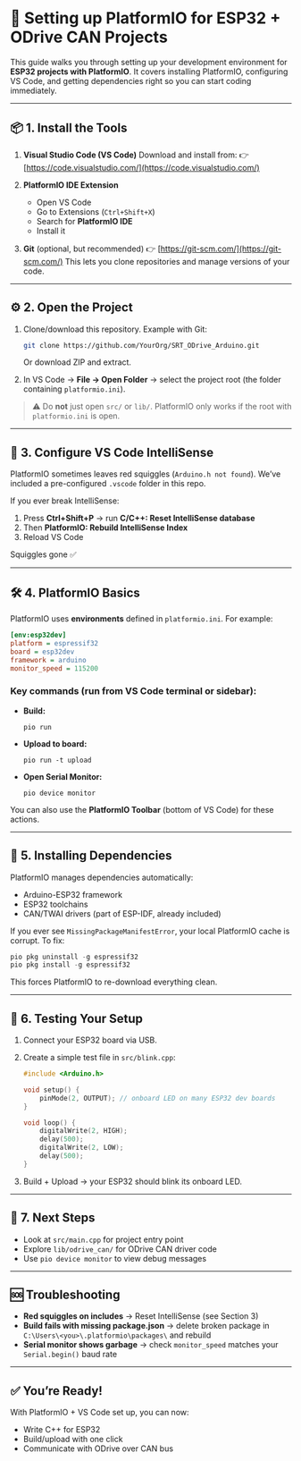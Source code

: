 # 🚀 Setting up PlatformIO for ESP32 + ODrive CAN Projects

This guide walks you through setting up your development environment for **ESP32 projects with PlatformIO**.
It covers installing PlatformIO, configuring VS Code, and getting dependencies right so you can start coding immediately.

---

## 📦 1. Install the Tools

1. **Visual Studio Code (VS Code)**
   Download and install from:
   👉 [https://code.visualstudio.com/](https://code.visualstudio.com/)

2. **PlatformIO IDE Extension**

   * Open VS Code
   * Go to Extensions (`Ctrl+Shift+X`)
   * Search for **PlatformIO IDE**
   * Install it

3. **Git** (optional, but recommended)
   👉 [https://git-scm.com/](https://git-scm.com/)
   This lets you clone repositories and manage versions of your code.

---

## ⚙️ 2. Open the Project

1. Clone/download this repository.
   Example with Git:

   ```bash
   git clone https://github.com/YourOrg/SRT_ODrive_Arduino.git
   ```

   Or download ZIP and extract.

2. In VS Code → **File → Open Folder** → select the project root (the folder containing `platformio.ini`).

> ⚠️ Do **not** just open `src/` or `lib/`. PlatformIO only works if the root with `platformio.ini` is open.

---

## 🔧 3. Configure VS Code IntelliSense

PlatformIO sometimes leaves red squiggles (`Arduino.h not found`). We’ve included a pre-configured `.vscode` folder in this repo.

If you ever break IntelliSense:

1. Press **Ctrl+Shift+P** → run **C/C++: Reset IntelliSense database**
2. Then **PlatformIO: Rebuild IntelliSense Index**
3. Reload VS Code

Squiggles gone ✅

---

## 🛠 4. PlatformIO Basics

PlatformIO uses **environments** defined in `platformio.ini`.
For example:

```ini
[env:esp32dev]
platform = espressif32
board = esp32dev
framework = arduino
monitor_speed = 115200
```

### Key commands (run from VS Code terminal or sidebar):

* **Build:**

  ```
  pio run
  ```
* **Upload to board:**

  ```
  pio run -t upload
  ```
* **Open Serial Monitor:**

  ```
  pio device monitor
  ```

You can also use the **PlatformIO Toolbar** (bottom of VS Code) for these actions.

---

## 🔌 5. Installing Dependencies

PlatformIO manages dependencies automatically:

* Arduino-ESP32 framework
* ESP32 toolchains
* CAN/TWAI drivers (part of ESP-IDF, already included)

If you ever see `MissingPackageManifestError`, your local PlatformIO cache is corrupt. To fix:

```powershell
pio pkg uninstall -g espressif32
pio pkg install -g espressif32
```

This forces PlatformIO to re-download everything clean.

---

## 🧪 6. Testing Your Setup

1. Connect your ESP32 board via USB.

2. Create a simple test file in `src/blink.cpp`:

   ```cpp
   #include <Arduino.h>

   void setup() {
       pinMode(2, OUTPUT); // onboard LED on many ESP32 dev boards
   }

   void loop() {
       digitalWrite(2, HIGH);
       delay(500);
       digitalWrite(2, LOW);
       delay(500);
   }
   ```

3. Build + Upload → your ESP32 should blink its onboard LED.

---

## 🚦 7. Next Steps

* Look at `src/main.cpp` for project entry point
* Explore `lib/odrive_can/` for ODrive CAN driver code
* Use `pio device monitor` to view debug messages

---

## 🆘 Troubleshooting

* **Red squiggles on includes** → Reset IntelliSense (see Section 3)
* **Build fails with missing package.json** → delete broken package in
  `C:\Users\<you>\.platformio\packages\` and rebuild
* **Serial monitor shows garbage** → check `monitor_speed` matches your `Serial.begin()` baud rate

---

## ✅ You’re Ready!

With PlatformIO + VS Code set up, you can now:

* Write C++ for ESP32
* Build/upload with one click
* Communicate with ODrive over CAN bus